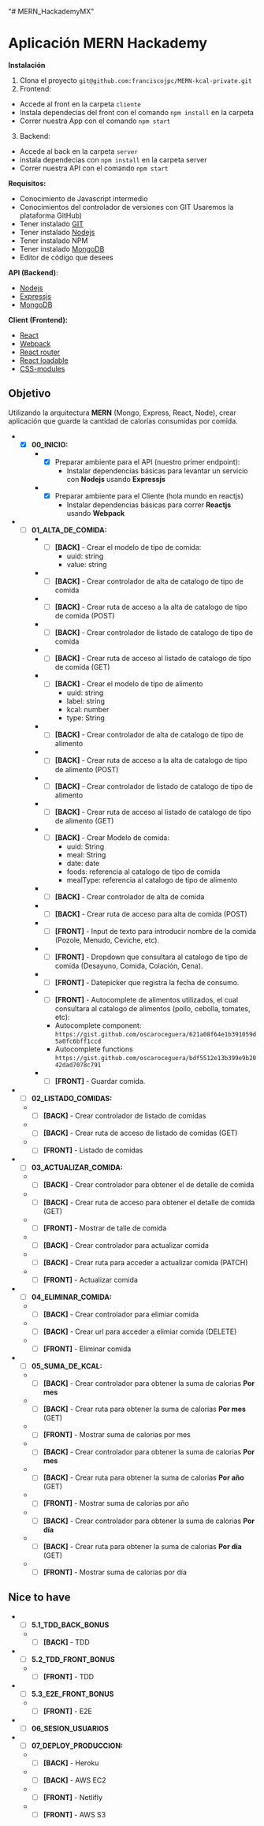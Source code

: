 "# MERN_HackademyMX"  
# Aplicación MERN Hackademy

**Instalación**

1. Clona el proyecto `git@github.com:franciscojpc/MERN-kcal-private.git`
2. Frontend:
  * Accede al front en la carpeta `cliente`
  * Instala dependecias del front con el comando `npm install` en la carpeta
  * Correr nuestra App con el comando `npm start`
3. Backend:
  * Accede al back en la carpeta `server`
  * instala dependecias con `npm install` en la carpeta server
  * Correr nuestra API con el comando `npm start`


**Requisitos:**

* Conocimiento de Javascript intermedio
* Conocimientos del controlador de versiones con GIT Usaremos la plataforma GitHub)
* Tener instalado [GIT](https://git-scm.com)
* Tener instalado [Nodejs](https://nodejs.org)
* Tener instalado NPM
* Tener instalado [MongoDB](https://docs.mongodb.com/manual/administration/install-community/)
* Editor de código que desees

**API (Backend)**:

* [Nodejs](https://nodejs.org)
* [Expressjs](https://expressjs.com/es)
* [MongoDB](https://www.mongodb.com)

**Client (Frontend):**

* [React](https://es.reactjs.org/)
* [Webpack](https://webpack.js.org/)
* [React router](https://reacttraining.com/react-router/web/guides/quick-start)
* [React loadable](https://github.com/jamiebuilds/react-loadable)
* [CSS-modules](https://github.com/css-modules/css-modules)

## Objetivo

Utilizando la arquitectura **MERN** (Mongo, Express, React, Node), crear aplicación que guarde la cantidad de calorías consumidas por comida.


* *[x] **00_INICIO:**
    * *[x] Preparar ambiente para el API (nuestro primer endpoint):
        * Instalar dependencias básicas para levantar un servicio con **Nodejs** usando **Expressjs**
    * *[x] Preparar ambiente para el Cliente (hola mundo en reactjs)
        * Instalar dependencias básicas para correr **Reactjs** usando **Webpack**

* *[ ] **01_ALTA_DE_COMIDA:**
	* *[ ] **[BACK]** - Crear el modelo de tipo de comida:
        * uuid: string
        * value: string
    * *[ ] **[BACK]** - Crear controlador de alta de catalogo de tipo de comida
    * *[ ] **[BACK]** - Crear ruta de acceso a la alta de catalogo de tipo de comida (POST)
    * *[ ] **[BACK]** - Crear controlador de listado de catalogo de tipo de comida
    * *[ ] **[BACK]** - Crear ruta de acceso al listado de catalogo de tipo de comida (GET)
    * *[ ] **[BACK]** - Crear el modelo de tipo de alimento
        * uuid: string
        * label: string
        * kcal: number
        * type: String
    * *[ ] **[BACK]** - Crear controlador de alta de catalogo de tipo de alimento
    * *[ ] **[BACK]** - Crear ruta de acceso a la alta de catalogo de tipo de alimento (POST)
    * *[ ] **[BACK]** - Crear controlador de listado de catalogo de tipo de alimento 
    * *[ ] **[BACK]** - Crear ruta de acceso al listado de catalogo de tipo de alimento (GET)
    * *[ ] **[BACK]** - Crear Modelo de comida:
        * uuid: String
        * meal: String
        * date: date
        * foods: referencia al catalogo de tipo de comida
        * mealType: referencia al catalogo de tipo de alimento
    * *[ ] **[BACK]** - Crear controlador de alta de comida
    * *[ ] **[BACK]** - Crear ruta de acceso para alta de comida (POST)
    * *[ ] **[FRONT]** - Input de texto para introducir nombre de la comida (Pozole, Menudo, Ceviche, etc).
    * *[ ] **[FRONT]** - Dropdown que consultara al catalogo de tipo de comida (Desayuno, Comida, Colación, Cena).
    * *[ ] **[FRONT]** - Datepicker que registra la fecha de consumo.
    * *[ ] **[FRONT]** - Autocomplete de alimentos utilizados, el cual consultara al catalogo de alimentos (pollo, cebolla, tomates, etc):
      * Autocomplete component: `https://gist.github.com/oscaroceguera/621a08f64e1b391059d5a0fc6bff1ccd`
      * Autocomplete functions `https://gist.github.com/oscaroceguera/bdf5512e13b399e9b2042dad7078c791`
    * *[ ] **[FRONT]** - Guardar comida.
    
* *[ ] **02_LISTADO_COMIDAS:**
  * *[ ] **[BACK]** - Crear controlador de listado de comidas
  * *[ ] **[BACK]** - Crear ruta de acceso de listado de comidas (GET)
  * *[ ] **[FRONT]** - Listado de comidas

* *[ ] **03_ACTUALIZAR_COMIDA:**
  * *[ ] **[BACK]** - Crear controlador para obtener el de detalle de comida
  * *[ ] **[BACK]** - Crear ruta de acceso para obtener el detalle de comida (GET)
  * *[ ] **[FRONT]** - Mostrar de talle de comida
  * *[ ] **[BACK]** - Crear controlador para actualizar comida
  * *[ ] **[BACK]** - Crear ruta para acceder a actualizar comida (PATCH)
  * *[ ] **[FRONT]** - Actualizar comida

* *[ ] **04_ELIMINAR_COMIDA:**
  * *[ ] **[BACK]** - Crear controlador para elimiar comida
  * *[ ] **[BACK]** - Crear url para acceder a elimiar comida (DELETE)
  * *[ ] **[FRONT]** - Eliminar comida

* *[ ] **05_SUMA_DE_KCAL:**
  * *[ ] **[BACK]** - Crear controlador para obtener la suma de calorias **Por mes**
  * *[ ] **[BACK]** - Crear ruta para obtener la suma de calorias **Por mes** (GET)
  * *[ ] **[FRONT]** - Mostrar suma de calorias por mes
  * *[ ] **[BACK]** - Crear controlador para obtener la suma de calorias **Por mes**
  * *[ ] **[BACK]** - Crear ruta para obtener la suma de calorias **Por año** (GET)
  * *[ ] **[FRONT]** - Mostrar suma de calorias por año
  * *[ ] **[BACK]** - Crear controlador para obtener la suma de calorias **Por día**
  * *[ ] **[BACK]** - Crear ruta para obtener la suma de calorias **Por día** (GET)
  * *[ ] **[FRONT]** - Mostrar suma de calorias por día

## Nice to have

* *[ ] **5.1_TDD_BACK_BONUS**
  * *[ ] **[BACK]** - TDD

* *[ ] **5.2_TDD_FRONT_BONUS**
  * *[ ] **[FRONT]** - TDD

* *[ ] **5.3_E2E_FRONT_BONUS**
  * *[ ] **[FRONT]** - E2E

* *[ ] **06_SESION_USUARIOS**

* *[ ] **07_DEPLOY_PRODUCCION:**
  * *[ ] **[BACK]** - Heroku
  * *[ ] **[BACK]** - AWS EC2
  * *[ ] **[FRONT]** - Netlifly
  * *[ ] **[FRONT]** - AWS S3
